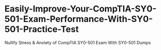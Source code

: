 # Easily-Improve-Your-CompTIA-SY0-501-Exam-Performance-With-SY0-501-Practice-Test
Nullify Stress &amp; Anxiety of CompTIA SY0-501 Exam With SY0-501 Dumps
